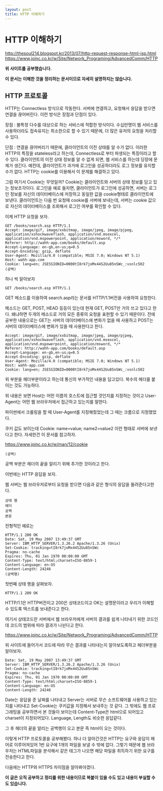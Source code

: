 ```yaml
---
layout: post
title: HTTP 이해하기
---
```


# HTTP 이해하기

<http://thesoul214.blogspot.kr/2013/07/http-request-response-html-jsp.html>
<https://www.joinc.co.kr/w/Site/Network_Programing/AdvancedComm/HTTP>

**위 사이트를 공부했습니다.**

**이 문서는 이해한 것을 정리하는 문서이므로 자세히 설명하지는 않습니다.**

## HTTP 프로토콜
HTTP는 Connectless 방식으로 작동한다. 서버에 연결하고, 요청해서 응답을 받으면 연결을 끊어버린다. 이런 방식은 장점과 단점이 있다. 

장점 : 불특정 다수를 대상으로 하는 서비스에 적합한 방식이다. 수십만명이 웹 서비스를 사용하더라도 접속유지는 최소한으로 할 수 있기 때문에, 더 많은 유저의 요청을 처리할 수 있다.

단점 : 연결을 끊어버리기 때문에, 클라이언트의 이전 상태를 알 수가 없다. 이러한 HTTP의 특징을 stateless라고 하는데, Connectless로 부터 파생되는 특징이라고 할 수 있다. 클라이언트의 이전 상태 정보를 알 수 없게 되면, 웹 서비스를 하는데 당장에 문제가 생긴다. 예컨데, 클라이언트가 과거에 로그인을 성공하더라도 로그 정보를 유지할 수가 없다. HTTP는 cookie를 이용해서 이 문제를 해결하고 있다.

그럼 여기서 Cookie는 무엇일까?
Cookie는 클라이언트와 서버의 상태 정보를 담고 있는 정보조각이다. 로그인을 예로 들자면, 클라이언트가 로그인에 성공하면, 서버는 로그인 정보를 자신의 데이터베이스에 저장하고 동일한 값을 cookie형태로 클라이언트에 보낸다. 클라이언트는 다음 번 요청때 cookie를 서버에 보내는데, 서버는 cookie 값으로 자신의 데이터베이스를 조회해서 로그인 여부를 확인할 수 있다.

이제 HTTP 요청을 보자.

    GET /books/search.asp HTTP/1.1             
    Accept: image/gif, image/xxbitmap, image/jpeg, image/pjpeg,
    application/xshockwaveflash, application/vnd.msexcel,
    application/vnd.mspowerpoint, application/msword, */*
    Referer: http://wahh-app.com/books/default.asp
    Accept-Language: en-gb,en-us;q=0.5
    Accept-Encoding: gzip, deflate
    User-Agent: Mozilla/4.0 (compatible; MSIE 7.0; Windows NT 5.1)
    Host: wahh-app.com
    Cookie: lang=en; JSESSIONID=0000tI8rk7joMx44S2Uu85nSWc_:vsnlc502
    (공백)

하나 씩 알아보자

    GET /books/search.asp HTTP/1.1

GET 메소드를 이용하여 search.asp라는 문서를 HTTP/1.1버전을 사용하여 요청한다.

메소드는 GET, POST, HEAD 등등이 있는데 현재 GET, POST만 거의 쓰고 있다고 한다. 왜냐하면 두개의 메소드로 거의 모든 종류의 요청을 표현할 수 있기 때문이다. 전에 공부한 내용으로는 GET는 서버의 데이터베이스에 변화가 없을 때 사용하고 POST는 서버의 데이터베이스에 변화가 있을 때 사용한다고 한다.

    Accept: image/gif, image/xxbitmap, image/jpeg, image/pjpeg,
    application/xshockwaveflash, application/vnd.msexcel,
    application/vnd.mspowerpoint, application/msword, */*
    Referer: http://wahh-app.com/books/default.asp
    Accept-Language: en-gb,en-us;q=0.5
    Accept-Encoding: gzip, deflate
    User-Agent: Mozilla/4.0 (compatible; MSIE 7.0; Windows NT 5.1)
    Host: wahh-app.com
    Cookie: lang=en; JSESSIONID=0000tI8rk7joMx44S2Uu85nSWc_:vsnlc502

위 부분을 헤더부분이라고 하는데 통신의 부가적인 내용을 담고있다. 복수의 헤더를 붙이는 것도 가능하다.

위 내용은 보면 Host는 어떤 이름의 호스트에 접근할 것인지를 지정하는 것이고 User-Agent는 어떤 웹 브라우저에서 접근하고 있는지를 말한다. 

파이썬에서 크롤링을 할 때 User-Agent를 지정해줬었는데 그 때는 크롬으로 지정했었다.

쿠키 값도 보이는데 Cookie: name=value; name2=value2 이런 형태로 서버에 보낸다고 한다. 자세한건 이 문서를 참고하자.

<https://www.joinc.co.kr/w/man/12/cookie>


    (공백)

공백 부분은 헤더의 끝을 알리기 위해 추가한 것이라고 한다.


이번에는 HTTP 응답을 보자.

웹 서버는 웹 브라우저로부터 요청을 받으면 다음과 같은 형식의 응답을 돌려준다고한다.

    상태 행
    헤더
    공백
    본문
    
전형적인 예로는 
    
    HTTP/1.1 200 OK
    Date: Sat, 19 May 2007 13:49:37 GMT
    Server: IBM_HTTP_SERVER/1.3.26.2 Apache/1.3.26 (Unix)
    Set-Cookie: tracking=tI8rk7joMx44S2Uu85nSWc
    Pragma: no-cache
    Expires: Thu, 01 Jan 1970 00:00:00 GMT
    Content-Type: text/html;charset=ISO-8859-1
    Content-Language: en-US
    Content-Length: 24246
    (공백행)

첫번째 상태 행을 살펴보자.

    HTTP/1.1 200 OK

 HTTP/1.1은 HTTP버전이고 200은 상태코드이고 OK는 설명문이라고 우리가 이해할 수 있도록 텍스트를 보내준다고 한다.
 
 여기서 상태코드란 서버에서 웹 브라우저에게 서버의 결과를 쉽게 나타내기 위한 코드인데 코드의 범위에 따라 결과가 나뉜다고 한다.
 
 <https://www.joinc.co.kr/w/Site/Network_Programing/AdvancedComm/HTTP>
 
 위 사이트에 들어가서 코드에 따라 무슨 결과를 나타내는지 알아보도록하고 헤더부분을 알아보자.
 
    Date: Sat, 19 May 2007 13:49:37 GMT
    Server: IBM_HTTP_SERVER/1.3.26.2 Apache/1.3.26 (Unix)
    Set-Cookie: tracking=tI8rk7joMx44S2Uu85nSWc
    Pragma: no-cache
    Expires: Thu, 01 Jan 1970 00:00:00 GMT
    Content-Type: text/html;charset=ISO-8859-1
    Content-Language: en-US
    Content-Length: 24246
    
Date는 응답을 준 날짜를 나타내고 Server는 서버로 무슨 소프트웨어를 사용하고 있는지를 나타내고 Set-Cookie는 쿠키값을 지정해서 보내주는 것 같다. 그 밖에도 웹 프로그래밍을 공부하면서 본 것들이 보이는데 Content-Type은 html으로 되어있고 charset이 지정되어있다. Language, Length도 비슷한 응답같다. 

그 후 헤더의 끝을 알리는 공백행이 오고 본문 즉 html이 오는 것이다.

이렇게 HTTP 프로토콜을 공부해봤다. 하나 더 알아간것은 HTTP는 요구와 응답이 페어로 이루어져있어 1번 요구에 1개의 파일을 보낼 수 밖에 없다. 그렇기 때문에 웹 브라우저는 HTML파일을 분석해서 <img>같은 태그가 나오면 해당 파일을 취득하기 위한 요구를 전송한다고 한다.

다음에는 HTTP와 HTTPS 차이점을 알아봐야겠다.

**이 글은 오직 공부하고 정리를 위한 내용이므로 복붙이 있을 수도 있고 내용이 부실할 수도 있습니다.**
